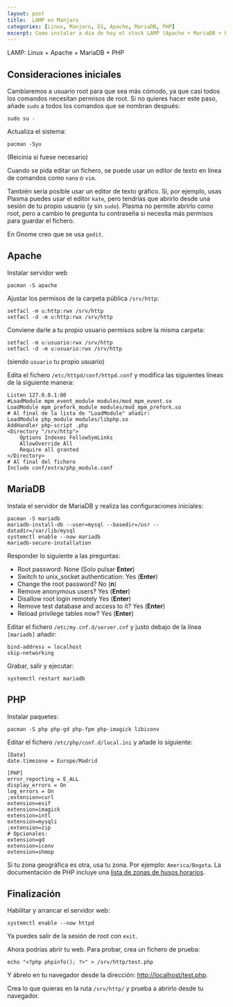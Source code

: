 ```yaml
---
layout: post
title:  LAMP en Manjaro
categories: [Linux, Manjaro, ES, Apache, MariaDB, PHP]
excerpt: Como instalar a día de hoy el stack LAMP (Apache + MariaDB + PHP) en Manjaro con las configuraciones más básicas. Debería ser suficiente, por ejemplo, para poder usar WordPress en local.
---
```


LAMP: Linux + Apache + MariaDB + PHP

## Consideraciones iniciales

Cambiaremos a usuario root para que sea más cómodo, ya que casi todos los comandos necesitan permisos de root. Si no quieres hacer este paso, añade `sudo` a todos los comandos que se nombran después:
```
sudo su -
```

Actualiza el sistema:
```
pacman -Syu
```
(Reicinia si fuese necesario)

Cuando se pida editar un fichero, se puede usar un editor de texto en línea de comandos como `nano` o `vim`.

También sería posible usar un editor de texto gráfico. Si, por ejemplo, usas Plasma puedes usar el editor `kate`, pero tendrías que abrirlo desde una sesión de tu propio usuario (y sin `sudo`). Plasma no permite abrirlo como root, pero a cambio te pregunta tu contraseña si necesita más permisos para guardar el fichero.

En Gnome creo que se usa `gedit`.

## Apache

Instalar servidor web
```
pacman -S apache
```

Ajustar los permisos de la carpeta pública `/srv/http`:
```
setfacl -m u:http:rwx /srv/http
setfacl -d -m u:http:rwx /srv/http
```

Conviene darle a tu propio usuario permisos sobre la misma carpeta:
```
setfacl -m u:usuario:rwx /srv/http
setfacl -d -m u:usuario:rwx /srv/http
```
(siendo `usuario` tu propio usuario)

Edita el fichero `/etc/httpd/conf/httpd.conf` y modifica las siguientes líneas de la siguiente manera:
```
Listen 127.0.0.1:80
#LoadModule mpm_event_module modules/mod_mpm_event.so
LoadModule mpm_prefork_module modules/mod_mpm_prefork.so
# Al final de la lista de "LoadModule" añadir:
LoadModule php_module modules/libphp.so
AddHandler php-script .php
<Directory "/srv/http">
    Options Indexes FollowSymLinks
    AllowOverride All
    Require all granted
</Directory>
# Al final del fichero
Include conf/extra/php_module.conf
```


## MariaDB

Instala el servidor de MariaDB y realiza las configuraciones iniciales:
```
pacman -S mariadb
mariadb-install-db --user=mysql --basedir=/usr --datadir=/var/lib/mysql
systemctl enable --now mariadb
mariadb-secure-installation
```
Responder lo siguiente a las preguntas:
- Root password: None (Solo pulsar **Enter**)
- Switch to unix_socket authentication: Yes (**Enter**)
- Change the root password? No (**n**)
- Remove anonymous users? Yes (**Enter**)
- Disallow root login remotely Yes (**Enter**)
- Remove test database and access to it? Yes (**Enter**)
- Reload privilege tables now? Yes (**Enter**)

Editar el fichero `/etc/my.cnf.d/server.cnf` y justo debajo de la línea `[mariadb]` añadir:
```
bind-address = localhost
skip-networking
```
Grabar, salir y ejecutar:
```
systemctl restart mariadb
```

## PHP

Instalar paquetes:
```
pacman -S php php-gd php-fpm php-imagick libiconv
```

Editar el fichero `/etc/php/conf.d/local.ini` y añade lo siguiente:
```
[Date]
date.timezone = Europe/Madrid

[PHP]
error_reporting = E_ALL
display_errors = On
log_errors = On
;extension=curl
extension=exif
extension=imagick
extension=intl
extension=mysqli
;extension=zip
# Opcionales:
extension=gd
extension=iconv
extension=shmop
```
Si tu zona geográfica es otra, usa tu zona. Por ejemplo: `America/Bogota`. La documentación de PHP incluye una [lista de zonas de husos horarios](https://www.php.net/manual/en/timezones.php).


## Finalización

Habilitar y arrancar el servidor web:
```
systemctl enable --now httpd
```

Ya puedes salir de la sesión de root con `exit`.

Ahora podrías abrir tu web. Para probar, crea un fichero de prueba:
```
echo "<?php phpinfo(); ?>" > /srv/http/test.php
```
Y ábrelo en tu navegador desde la dirección: [http://localhost/test.php](http://localhost/test.php).

Crea lo que quieras en la ruta `/srv/http/` y prueba a abrirlo desde tu navegador.